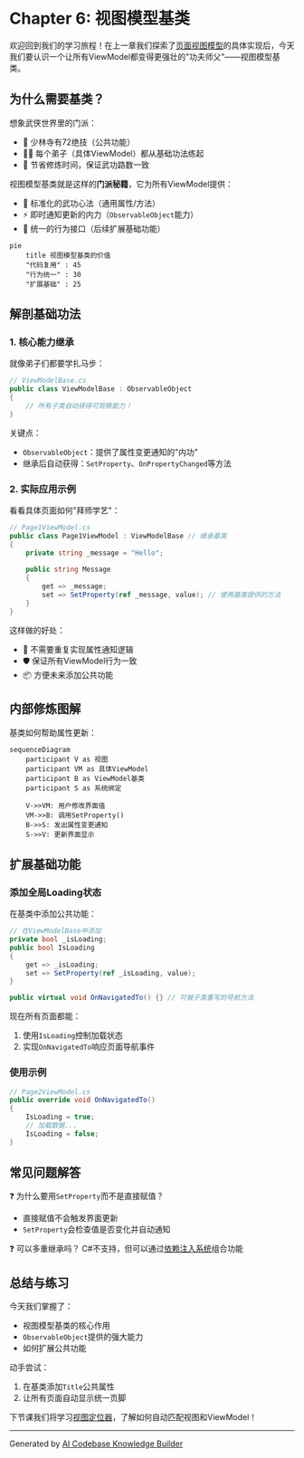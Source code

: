 # Chapter 6: 视图模型基类

欢迎回到我们的学习旅程！在上一章我们探索了[页面视图模型](05_页面视图模型_.md)的具体实现后，今天我们要认识一个让所有ViewModel都变得更强壮的"功夫师父"——视图模型基类。

## 为什么需要基类？

想象武侠世界里的门派：
- 🏯 少林寺有72绝技（公共功能）
- 🧑‍🎓 每个弟子（具体ViewModel）都从基础功法练起
- 💪 节省修炼时间，保证武功路数一致

视图模型基类就是这样的**门派秘籍**，它为所有ViewModel提供：

- 📜 标准化的武功心法（通用属性/方法）
- ⚡ 即时通知更新的内力（`ObservableObject`能力）
- 🧩 统一的行为接口（后续扩展基础功能）

```mermaid
pie
    title 视图模型基类的价值
    "代码复用" : 45
    "行为统一" : 30
    "扩展基础" : 25
```

## 解剖基础功法

### 1. 核心能力继承

就像弟子们都要学扎马步：

```csharp
// ViewModelBase.cs
public class ViewModelBase : ObservableObject 
{
    // 所有子类自动获得可观察能力！
}
```

关键点：
- `ObservableObject`：提供了属性变更通知的"内功"
- 继承后自动获得：`SetProperty`、`OnPropertyChanged`等方法

### 2. 实际应用示例

看看具体页面如何"拜师学艺"：

```csharp
// Page1ViewModel.cs
public class Page1ViewModel : ViewModelBase // 继承基类
{
    private string _message = "Hello";
    
    public string Message
    {
        get => _message;
        set => SetProperty(ref _message, value); // 使用基类提供的方法
    }
}
```

这样做的好处：
- 🚀 不需要重复实现属性通知逻辑
- 🛡️ 保证所有ViewModel行为一致
- 📦 方便未来添加公共功能

## 内部修炼图解

基类如何帮助属性更新：

```mermaid
sequenceDiagram
    participant V as 视图
    participant VM as 具体ViewModel
    participant B as ViewModel基类
    participant S as 系统绑定

    V->>VM: 用户修改界面值
    VM->>B: 调用SetProperty()
    B->>S: 发出属性变更通知
    S->>V: 更新界面显示
```

## 扩展基础功能

### 添加全局Loading状态

在基类中添加公共功能：

```csharp
// 在ViewModelBase中添加
private bool _isLoading;
public bool IsLoading
{
    get => _isLoading;
    set => SetProperty(ref _isLoading, value);
}

public virtual void OnNavigatedTo() {} // 可被子类重写的导航方法
```

现在所有页面都能：
1. 使用`IsLoading`控制加载状态
2. 实现`OnNavigatedTo`响应页面导航事件

### 使用示例

```csharp
// Page2ViewModel.cs
public override void OnNavigatedTo()
{
    IsLoading = true;
    // 加载数据...
    IsLoading = false;
}
```

## 常见问题解答

❓ 为什么要用`SetProperty`而不是直接赋值？
- 直接赋值不会触发界面更新
- `SetProperty`会检查值是否变化并自动通知

❓ 可以多重继承吗？
C#不支持，但可以通过[依赖注入系统](03_依赖注入系统_.md)组合功能

## 总结与练习

今天我们掌握了：
- 视图模型基类的核心作用
- `ObservableObject`提供的强大能力
- 如何扩展公共功能

动手尝试：
1. 在基类添加`Title`公共属性
2. 让所有页面自动显示统一页脚

下节课我们将学习[视图定位器](07_视图定位器_.md)，了解如何自动匹配视图和ViewModel！

---

Generated by [AI Codebase Knowledge Builder](https://github.com/The-Pocket/Tutorial-Codebase-Knowledge)